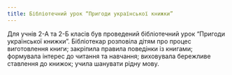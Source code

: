 ```yaml
---
title: Бібліотечний урок “Пригоди української книжки”
---
```


Для учнів 2-А та 2-Б класів був проведений бібліотечний урок “Пригоди української книжки”. Бібліотекар розповіла дітям про процес виготовлення книги; закріпила правила поведінки із книгами; формувала інтерес до читання та навчання; виховувала бережливе ставлення до книжок; учила шанувати рідну мову.

<slideshow id="_/72157661261350300" />
